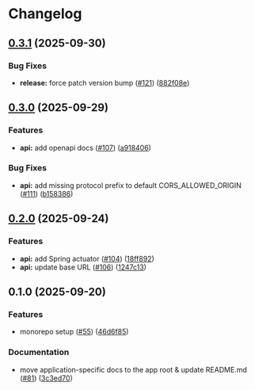 # Changelog

## [0.3.1](https://github.com/nednella/echo/compare/api@v0.3.0...api@v0.3.1) (2025-09-30)


### Bug Fixes

* **release:** force patch version bump ([#121](https://github.com/nednella/echo/issues/121)) ([882f08e](https://github.com/nednella/echo/commit/882f08e3956cf1b44f3491ad79f38d3aa8db03f1))

## [0.3.0](https://github.com/nednella/echo/compare/api@v0.2.0...api@v0.3.0) (2025-09-29)


### Features

* **api:** add openapi docs  ([#107](https://github.com/nednella/echo/issues/107)) ([a918406](https://github.com/nednella/echo/commit/a9184068fa474665e6710aa53bcfe7c8d19ecaa6))


### Bug Fixes

* **api:** add missing protocol prefix to default CORS_ALLOWED_ORIGIN ([#111](https://github.com/nednella/echo/issues/111)) ([b158386](https://github.com/nednella/echo/commit/b158386e2d0461943c8c3f93a7a622f8c20b3f98))

## [0.2.0](https://github.com/nednella/echo/compare/api@v0.1.0...api@v0.2.0) (2025-09-24)


### Features

* **api:** add Spring actuator ([#104](https://github.com/nednella/echo/issues/104)) ([18ff892](https://github.com/nednella/echo/commit/18ff8921ccfc5dc32dd9106db73b1f00002bad99))
* **api:** update base URL ([#106](https://github.com/nednella/echo/issues/106)) ([1247c13](https://github.com/nednella/echo/commit/1247c13fa4c33057dd8c2010323f55c1978425d7))

## 0.1.0 (2025-09-20)


### Features

* monorepo setup ([#55](https://github.com/nednella/echo/issues/55)) ([46d6f85](https://github.com/nednella/echo/commit/46d6f858b8fccd9b24b6d220845ab5fd3ab0228b))


### Documentation

* move application-specific docs to the app root & update README.md ([#81](https://github.com/nednella/echo/issues/81)) ([3c3ed70](https://github.com/nednella/echo/commit/3c3ed70ab630099278793424e0504564a009d547))
